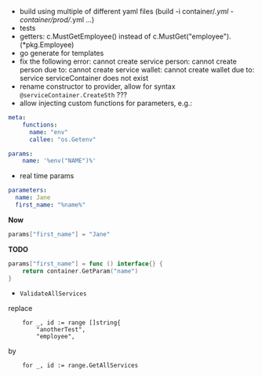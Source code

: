 * build using multiple of different yaml files (build -i container/*.yml - container/prod/*.yml ...)
* tests
* getters: c.MustGetEmployee() instead of c.MustGet("employee").(*pkg.Employee)
* go generate for templates
* fix the following error: cannot create service person: cannot create person due to: cannot create service wallet: cannot create wallet due to: service serviceContainer does not exist
* rename constructor to provider, allow for syntax `@serviceContainer.CreateSth` ???
* allow injecting custom functions for parameters, e.g.:

```yaml
meta:
    functions:
      name: "env"
      callee: "os.Getenv"

params:
    name: '%env("NAME")%'
```

* real time params

```yaml
parameters:
  name: Jane
  first_name: "%name%"
```

**Now**
```go
params["first_name"] = "Jane"
```
**TODO**
```go
params["first_name"] = func () interface{} {
    return container.GetParam("name")
}
```

* `ValidateAllServices` 

replace

```
	for _, id := range []string{
		"anotherTest",
		"employee",
```

by

```
    for _, id := range.GetAllServices
```
